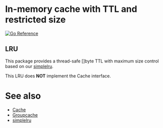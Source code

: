 # In-memory cache with TTL and restricted size

[![Go Reference](https://pkg.go.dev/badge/darvaza.org/cache/x/memcache.svg)](https://pkg.go.dev/darvaza.org/cache/x/memcache)

## LRU

This package provides a thread-safe []byte TTL with maximum size control based on our
[simplelru](https://pkg.go.dev/darvaza.org/cache/x/simplelru).

This LRU does **NOT** implement the Cache interface.

# See also

* [Cache](https://pkg.go.dev/darvaza.org/cache)
* [Groupcache](https://pkg.go.dev/darvaza.org/cache/x/groupcache)
* [simplelru](https://pkg.go.dev/darvaza.org/cache/x/simplelru)
